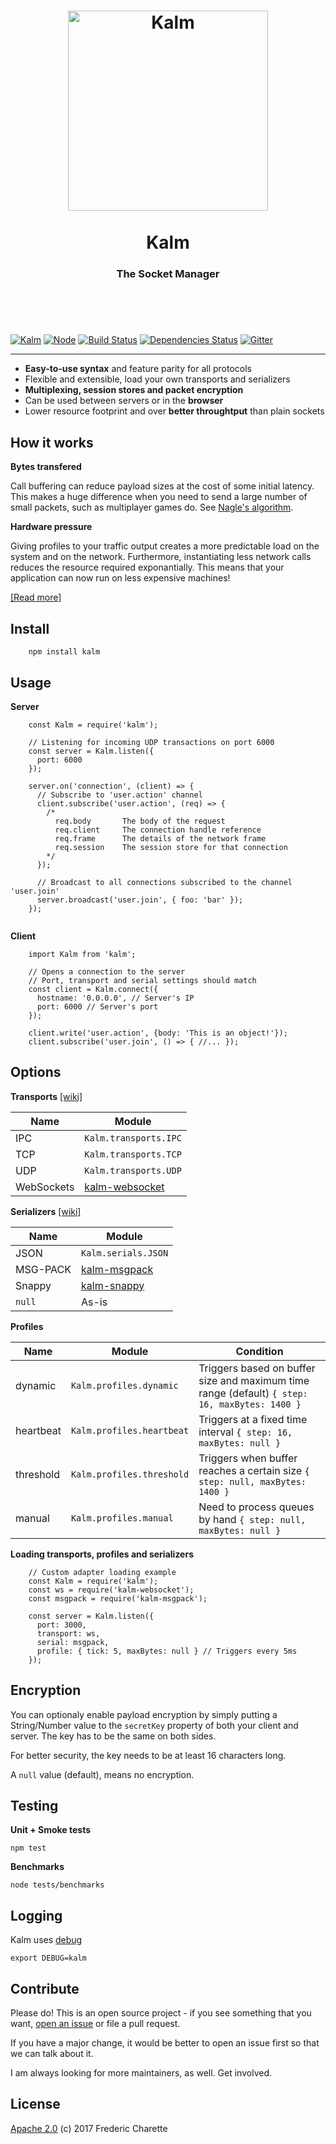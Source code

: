 <h1 align="center">
  <a title="The socket optimizer" href="http://kalm.js.org">
    <img alt="Kalm" width="320px" src="http://res.cloudinary.com/kalm/image/upload/v1487202241/kalm_header.png" />
    <br/><br/>
  </a>
  Kalm
</h1>
<h3 align="center">
  The Socket Manager
  <br/><br/><br/>
</h3>
<br/>

[![Kalm](https://img.shields.io/npm/v/kalm.svg)](https://www.npmjs.com/package/kalm)
[![Node](https://img.shields.io/badge/node->%3D4.0-blue.svg)](https://nodejs.org)
[![Build Status](https://travis-ci.org/kalm/kalm.js.svg?branch=master)](https://travis-ci.org/kalm/kalm.js)
[![Dependencies Status](https://david-dm.org/kalm/kalm.js.svg)](https://david-dm.org/kalm/kalm.js)
[![Gitter](https://img.shields.io/gitter/room/kalm/kalm.svg)](https://gitter.im/kalm/Kalm)

---

- **Easy-to-use syntax** and feature parity for all protocols
- Flexible and extensible, load your own transports and serializers
- **Multiplexing, session stores and packet encryption**
- Can be used between servers or in the **browser**
- Lower resource footprint and over **better throughtput** than plain sockets


## How it works

**Bytes transfered**

Call buffering can reduce payload sizes at the cost of some initial latency. 
This makes a huge difference when you need to send a large number of small packets, such as multiplayer games do. See [Nagle's algorithm](https://en.wikipedia.org/wiki/Nagle's_algorithm).

**Hardware pressure**

Giving profiles to your traffic output creates a more predictable load on the system and on the network. Furthermore, instantiating less network calls reduces the resource required exponantially. This means that your application can now run on less expensive machines!

[[Read more]](https://github.com/kalm/kalm.js/wiki/How-it-works)


## Install

```
    npm install kalm
```

## Usage

**Server**

```node
    const Kalm = require('kalm');

    // Listening for incoming UDP transactions on port 6000
    const server = Kalm.listen({
      port: 6000
    });

    server.on('connection', (client) => { 
      // Subscribe to 'user.action' channel
      client.subscribe('user.action', (req) => {
        /*
          req.body       The body of the request
          req.client     The connection handle reference
          req.frame      The details of the network frame
          req.session    The session store for that connection
        */
      });

      // Broadcast to all connections subscribed to the channel 'user.join'
      server.broadcast('user.join', { foo: 'bar' });
    });
    
```

**Client**

```node
    import Kalm from 'kalm';

    // Opens a connection to the server
    // Port, transport and serial settings should match
    const client = Kalm.connect({
      hostname: '0.0.0.0', // Server's IP
      port: 6000 // Server's port
    });

    client.write('user.action', {body: 'This is an object!'}); 
    client.subscribe('user.join', () => { //... });

```

## Options

**Transports** [[wiki]](https://github.com/kalm/kalm.js/wiki/Transports)

Name | Module
--- | ---
IPC | `Kalm.transports.IPC`
TCP | `Kalm.transports.TCP`
UDP | `Kalm.transports.UDP`
WebSockets | [kalm-websocket](https://github.com/fed135/kalm-websocket)

**Serializers** [[wiki]](https://github.com/kalm/kalm.js/wiki/Serials)

Name | Module
--- | ---
JSON | `Kalm.serials.JSON`
MSG-PACK | [kalm-msgpack](https://github.com/fed135/kalm-msgpack)
Snappy | [kalm-snappy](https://github.com/fed135/kalm-snappy)
`null` | As-is


**Profiles**

Name | Module | Condition
--- | --- | --- |
dynamic | `Kalm.profiles.dynamic` | Triggers based on buffer size and maximum time range (default) `{ step: 16, maxBytes: 1400 }`
heartbeat | `Kalm.profiles.heartbeat` | Triggers at a fixed time interval `{ step: 16, maxBytes: null }`
threshold | `Kalm.profiles.threshold` | Triggers when buffer reaches a certain size `{ step: null, maxBytes: 1400 }`
manual | `Kalm.profiles.manual` | Need to process queues by hand `{ step: null, maxBytes: null }`


**Loading transports, profiles and serializers**

```node
    // Custom adapter loading example
    const Kalm = require('kalm');
    const ws = require('kalm-websocket');
    const msgpack = require('kalm-msgpack');

    const server = Kalm.listen({
      port: 3000,
      transport: ws,
      serial: msgpack,
      profile: { tick: 5, maxBytes: null } // Triggers every 5ms
    });
```

## Encryption

You can optionaly enable payload encryption by simply putting a String/Number value to the
`secretKey` property of both your client and server. The key has to be the same on both sides.

For better security, the key needs to be at least 16 characters long.

A `null` value (default), means no encryption.


## Testing

**Unit + Smoke tests**

`npm test`

**Benchmarks**

`node tests/benchmarks`


## Logging

Kalm uses [debug](https://github.com/visionmedia/debug)

`export DEBUG=kalm`

## Contribute

Please do! This is an open source project - if you see something that you want, [open an issue](//github.com/kalm/kalm.js/issues/new) or file a pull request.

If you have a major change, it would be better to open an issue first so that we can talk about it. 

I am always looking for more maintainers, as well. Get involved. 

## License 

[Apache 2.0](LICENSE) (c) 2017 Frederic Charette

